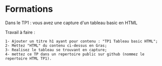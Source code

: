 # Formations

Dans le TP1 : vous avez une capture d'un tableau basic en HTML

Travail à faire :

    1- Ajouter un titre h1 ayant pour contenu : "TP1 Tableau basic HTML";
    2- Mettez "HTML" du contenu ci-dessus en Gras;
    3- Realisez le tableau se trouvant en capture;
    4- mettez ce TP dans un repertoire public sur github (nommez le repertoire HTML TP1).

